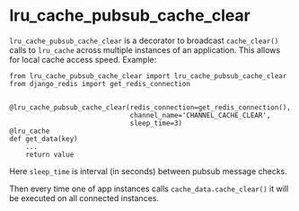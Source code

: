 # lru_cache_pubsub_cache_clear
`lru_cache_pubsub_cache_clear` is a decorator to broadcast `cache_clear()` calls to `lru_cache` across
multiple instances of an application. This allows for local cache access speed. Example:

```
from lru_cache_pubsub_cache_clear import lru_cache_pubsub_cache_clear
from django_redis import get_redis_connection


@lru_cache_pubsub_cache_clear(redis_connection=get_redis_connection(),
                              channel_name='CHANNEL_CACHE_CLEAR',
                              sleep_time=3)
@lru_cache
def get_data(key)
    ...
    return value
```
Here `sleep_time` is interval (in seconds) between pubsub message checks.


Then every time one of app instances calls `cache_data.cache_clear()` it will be executed on all connected instances.